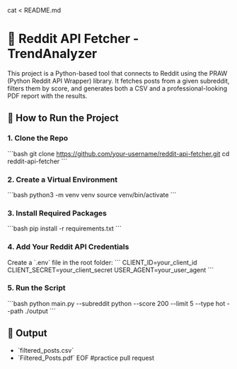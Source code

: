 cat <<EOF > README.md
# 🧠 Reddit API Fetcher - TrendAnalyzer

This project is a Python-based tool that connects to Reddit using the PRAW (Python Reddit API Wrapper) library. It fetches posts from a given subreddit, filters them by score, and generates both a CSV and a professional-looking PDF report with the results.

## 🚀 How to Run the Project

### 1. Clone the Repo
\`\`\`bash
git clone https://github.com/your-username/reddit-api-fetcher.git
cd reddit-api-fetcher
\`\`\`

### 2. Create a Virtual Environment
\`\`\`bash
python3 -m venv venv
source venv/bin/activate
\`\`\`

### 3. Install Required Packages
\`\`\`bash
pip install -r requirements.txt
\`\`\`

### 4. Add Your Reddit API Credentials
Create a \`.env\` file in the root folder:
\`\`\`
CLIENT_ID=your_client_id
CLIENT_SECRET=your_client_secret
USER_AGENT=your_user_agent
\`\`\`

### 5. Run the Script
\`\`\`bash
python main.py --subreddit python --score 200 --limit 5 --type hot --path ./output
\`\`\`

## 📂 Output
- \`filtered_posts.csv\`
- \`Filtered_Posts.pdf\`
EOF
#practice pull request
